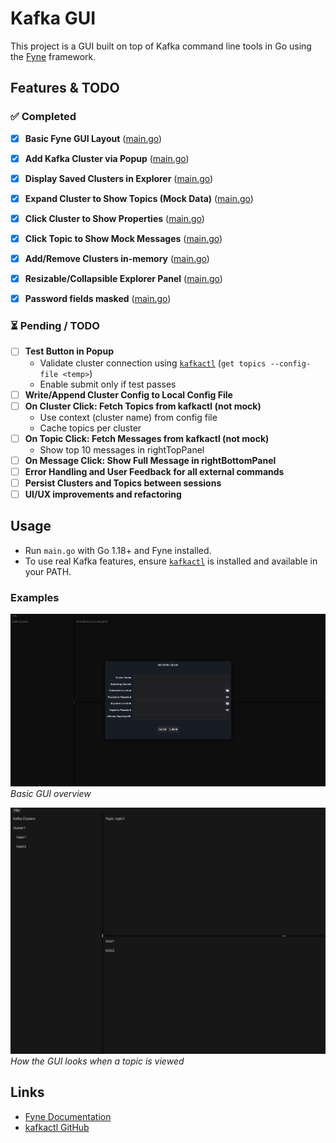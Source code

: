 # Kafka GUI

This project is a GUI built on top of Kafka command line tools in Go using the [Fyne](https://fyne.io/) framework.

## Features & TODO

### ✅ Completed
- [x] **Basic Fyne GUI Layout** ([main.go](main.go))
- [x] **Add Kafka Cluster via Popup** ([main.go](main.go))
- [x] **Display Saved Clusters in Explorer** ([main.go](main.go))
- [x] **Expand Cluster to Show Topics (Mock Data)** ([main.go](main.go))
- [x] **Click Cluster to Show Properties** ([main.go](main.go))
- [x] **Click Topic to Show Mock Messages** ([main.go](main.go))
- [x] **Add/Remove Clusters in-memory** ([main.go](main.go))
- [x] **Resizable/Collapsible Explorer Panel** ([main.go](main.go))
- [x] **Password fields masked** ([main.go](main.go))


### ⏳ Pending / TODO
- [ ] **Test Button in Popup**
    - Validate cluster connection using [`kafkactl`](https://github.com/deviceinsight/kafkactl) (`get topics --config-file <temp>`)
    - Enable submit only if test passes
- [ ] **Write/Append Cluster Config to Local Config File**
- [ ] **On Cluster Click: Fetch Topics from kafkactl (not mock)**
    - Use context (cluster name) from config file
    - Cache topics per cluster
- [ ] **On Topic Click: Fetch Messages from kafkactl (not mock)**
    - Show top 10 messages in rightTopPanel
- [ ] **On Message Click: Show Full Message in rightBottomPanel**
- [ ] **Error Handling and User Feedback for all external commands**
- [ ] **Persist Clusters and Topics between sessions**
- [ ] **UI/UX improvements and refactoring**

## Usage
- Run `main.go` with Go 1.18+ and Fyne installed.
- To use real Kafka features, ensure [`kafkactl`](https://github.com/deviceinsight/kafkactl) is installed and available in your PATH.


### Examples
![Overview of GUI](images/overview.png)
*Basic GUI overview*

![Topic View](images/topic.png)
*How the GUI looks when a topic is viewed*


## Links
- [Fyne Documentation](https://developer.fyne.io/)
- [kafkactl GitHub](https://github.com/deviceinsight/kafkactl)
